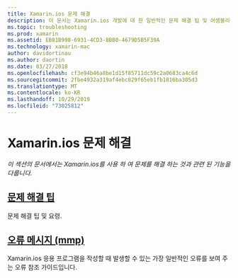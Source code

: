 ```yaml
---
title: Xamarin.ios 문제 해결
description: 이 문서는 Xamarin.ios 개발에 대 한 일반적인 문제 해결 팁 및 어셈블리를 Mac 응용 프로그램에 패키지 하는 도구인 mmp에서 생성 된 오류를 나열 하는 가이드로 연결 됩니다.
ms.topic: troubleshooting
ms.prod: xamarin
ms.assetid: EB81B998-6931-4CD3-8BB0-4679D5B5F39A
ms.technology: xamarin-mac
author: davidortinau
ms.author: daortin
ms.date: 03/27/2018
ms.openlocfilehash: cf3e94b46a8be1d15f85711dc59c2a0683ca4c6d
ms.sourcegitcommit: 2fbe4932a319af4ebc829f65eb1fb1816ba305d3
ms.translationtype: MT
ms.contentlocale: ko-KR
ms.lasthandoff: 10/29/2019
ms.locfileid: "73025812"
---
```

# <a name="xamarinmac-troubleshooting"></a>Xamarin.ios 문제 해결 

_이 섹션의 문서에서는 Xamarin.ios를 사용 하 여 문제를 해결 하는 것과 관련 된 기능을 다룹니다._

## <a name="troubleshooting-tipsmactroubleshootingtroubleshootingmd"></a>[문제 해결 팁](~/mac/troubleshooting/troubleshooting.md)

문제 해결 팁 및 요령.

## <a name="errors-messages-mmpmactroubleshootingmmp-errorsmd"></a>[오류 메시지 (mmp)](~/mac/troubleshooting/mmp-errors.md)

Xamarin.ios 응용 프로그램을 작성할 때 발생할 수 있는 가장 일반적인 오류를 보여 주는 오류 참조 가이드입니다.
